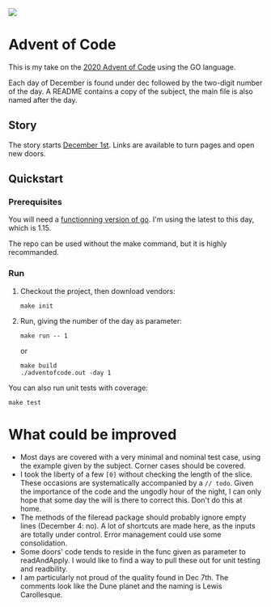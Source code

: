 ![](https://github.com/ablqk/adventofcode/workflows/validation/badge.svg)

# Advent of Code

This is my take on the [2020 Advent of Code](https://adventofcode.com/2020) using the GO language.

Each day of December is found under dec followed by the two-digit number of the day. A README contains a copy of the subject, the main file is also named after the day.

## Story

The story starts [December 1st](./2020/dec01/STORY.md). Links are available to turn pages and open new doors.

## Quickstart

### Prerequisites

You will need a [functionning version of go](https://golang.org/doc/install). I'm using the latest to this day, which is 1.15.

The repo can be used without the make command, but it is highly recommanded.

### Run

1. Checkout the project, then download vendors:
    ```
    make init
    ```
1. Run, giving the number of the day as parameter:
    ```
    make run -- 1
    ```
    or
    ```
    make build
    ./adventofcode.out -day 1
    ```

You can also run unit tests with coverage:
```
make test
```

# What could be improved

- Most days are covered with a very minimal and nominal test case, using the example given by the subject. Corner cases should be covered.
- I took the liberty of a few `[0]` without checking the length of the slice. These occasions are systematically accompanied by a `// todo`. Given the importance of the code and the ungodly hour of the night, I can only hope that some day the will is there to correct this. Don't do this at home.
- The methods of the fileread package should probably ignore empty lines (December 4: no). A lot of shortcuts are made here, as the inputs are totally under control. Error management could use some consolidation.
- Some doors' code tends to reside in the func given as parameter to readAndApply. I would like to find a way to pull these out for unit testing and readbility.
- I am particularly not proud of the quality found in Dec 7th. The comments look like the Dune planet and the naming is Lewis Carollesque.

